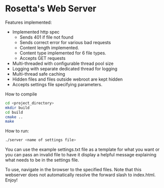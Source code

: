 # Rosetta's Web Server

Features implemented:
 * Implemented http spec
    * Sends 401 if file not found
    * Sends correct error for various bad requests
    * Content length implemented.
    * Content type implemented for 6 file types.
    * Accepts GET requests
 * Multi-threaded with configurable thread pool size
 * Logging with separate dedicated thread for logging
 * Multi-thread safe caching
 * Hidden files and files outside webroot are kept hidden
 * Accepts settings file specifying parameters.

How to compile

```bash
cd <project_directory>
mkdir build
cd build
cmake ..
make
```

How to run:

```bash
./server <name of settings file>
```

You can use the example settings.txt file as a template for what you want or you can pass an invalid file
to have it display a helpful message explaining what needs to be in the settings file.

To use, navigate in the browser to the specified files. Note that this webserver does not automatically
resolve the forward slash to index.html. Enjoy!
